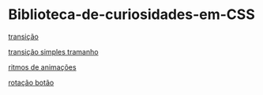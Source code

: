 # Biblioteca-de-curiosidades-em-CSS

<a href="https://htmlpreview.github.io/?https://github.com/opvs55/Biblioteca-de-curiosidades-em-CSS/blob/main/Transi%C3%A7%C3%B5es/transi%C3%A7%C3%A3o/index.html">transição</a>


<a href="https://htmlpreview.github.io/?https://github.com/opvs55/Biblioteca-de-curiosidades-em-CSS/blob/main/Transi%C3%A7%C3%B5es/transi%C3%A7%C3%A3o%20e%20expans%C3%A3o/index.html">transição simples tramanho</a>

<a href="https://htmlpreview.github.io/?https://github.com/opvs55/Biblioteca-de-curiosidades-em-CSS/blob/main/Transi%C3%A7%C3%B5es/ritmos%20de%20anima%C3%A7%C3%B5es/index.html">ritmos de animações</a>

<a href="https://htmlpreview.github.io/?https://github.com/opvs55/Biblioteca-de-curiosidades-em-CSS/blob/main/Transi%C3%A7%C3%B5es/Rota%C3%A7%C3%A3oBot%C3%A3o/index.html">rotação botão</a>

